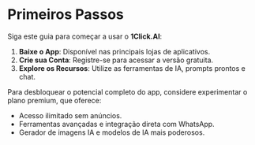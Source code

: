 # Primeiros Passos

Siga este guia para começar a usar o **1Click.AI**:

1. **Baixe o App**: Disponível nas principais lojas de aplicativos.
2. **Crie sua Conta**: Registre-se para acessar a versão gratuita.
3. **Explore os Recursos**: Utilize as ferramentas de IA, prompts prontos e chat.

Para desbloquear o potencial completo do app, considere experimentar o plano premium, que oferece:
- Acesso ilimitado sem anúncios.
- Ferramentas avançadas e integração direta com WhatsApp.
- Gerador de imagens IA e modelos de IA mais poderosos.
